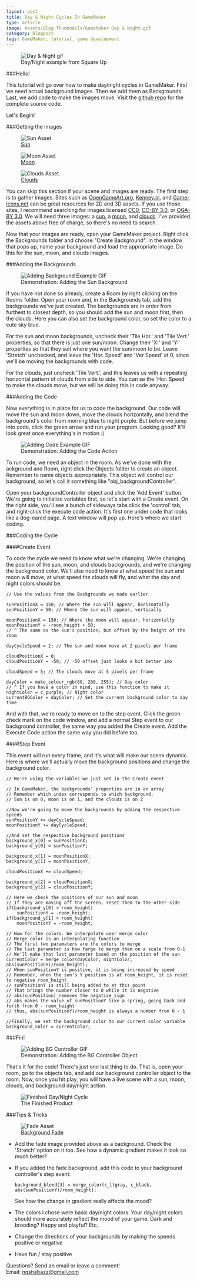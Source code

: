 ```yaml
---
layout: post
title: Day & Night Cycles In GameMaker
type: article
image: Assets/Blog Thumbnails/GameMaker Day & Night.gif
category: blogpost
tags: GameMaker, tutorial, game development
---
```


<figure>
	<img alt="Day & Night gif" src="/Assets/Blog Thumbnails/GameMaker Day & Night.gif"/>
	<figcaption>Day/Night example from Square Up</figcaption>
</figure>

###Hello!

This tutorial will go over how to make day/night cycles in GameMaker. First we need actual background images. Then we add them as Backgrounds. Last, we add code to make the images move.
Visit the [github repo](https://github.com/HexWithN/GameMaker-Day-And-Night-Cycle/ "Github Repo") for the complete source code.

Let's Begin!

###Getting the Images

<figure class="size200">
	<img alt="Sun Asset" src="/Assets/Blog Assets/Day & Night/sun.png"/>
	<figcaption><a target="blank" href="/Assets/Blog Assets/Day & Night/sun.png">Sun</a></figcaption>
</figure>
<figure class="size200">
	<img alt="Moon Asset" src="/Assets/Blog Assets/Day & Night/moon.png"/>
	<figcaption><a target="blank" href="/Assets/Blog Assets/Day & Night/moon.png">Moon</a></figcaption>
</figure>
<figure class="size200">
	<img alt="Clouds Asset" src="/Assets/Blog Assets/Day & Night/clouds.png"/>
	<figcaption><a target="blank" href="/Assets/Blog Assets/Day & Night/clouds.png">Clouds</a></figcaption>
</figure>

You can skip this section if your scene and images are ready.
The first step is to gather images. Sites such as <a target="blank" href="http://opengameart.org">OpenGameArt.org</a>,
<a target="blank" href="http://kenney.nl/">Kenney.nl</a>, and <a target="blank" href="http://game-icons.net/">Game-icons.net</a> can be great resources for 2D and 3D assets. If you use those sites, I recommend searching for images licensed
<a target="blank" href="https://creativecommons.org/publicdomain/zero/1.0/">CC0</a>,
<a target="blank" href="https://creativecommons.org/licenses/by/3.0/us/">CC-BY 3.0</a>, or
<a target="blank" href="http://opengameart.org/content/oga-by-30-faq">OGA-BY 3.0</a>.
We will need three images: a <a target="blank" href="/Assets/Blog Assets/Day & Night/sun.png">sun</a>, a <a target="blank" href="/Assets/Blog Assets/Day & Night/moon.png">moon</a>, and
<a target="blank" href="/Assets/Blog Assets/Day & Night/clouds.png">clouds</a>. I've provided the assets above free of charge, so there's no need to search.

Now that your images are ready, open your GameMaker project. Right click the Backgrounds folder and choose "Create Background". In the window that pops up, name your background and load the appropriate image.
Do this for the sun, moon, and clouds images.

###Adding the Backgrounds

<figure>
	<img alt="Adding Background Example GIF" src="/Assets/Blog Assets/Day & Night/AddingBackground.gif"/>
	<figcaption>Demonstration: Adding the Sun Background</figcaption>
</figure>

If you have not done so already, create a Room by right clicking on the Rooms folder.
Open your room and, in the Backgrounds tab, add the backgrounds we've just created. The backgrounds are in order from furthest to closest depth, so you should add the sun and moon first, then the clouds.
Here you can also set the background color, so set the color to <span class="bluText">a cute sky blue</span>.

For the sun and moon backgrounds, uncheck their 'Tile Hor.' and 'Tile Vert.' properties, so that there is just one sun/moon. Change their 'X:' and 'Y:' properties so that they suit where you want the sun/moon to be.
Leave 'Stretch' unchecked, and leave the 'Hor. Speed' and 'Ver Speed' at 0, since we'll be moving the backgrounds with code.

For the clouds, just uncheck 'Tile Vert.', and this leaves us with a repeating horizontal pattern of clouds from side to side. You can se the 'Hor. Speed' to make the clouds move, but we will be doing this in code anyway.

###Adding the Code

Now everything is in place for us to code the background. Our code will move the sun and moon down, move the clouds horizontally, and blend the background's color from morning blue to night purple.
But before we jump into code, click the green arrow and run your program. Looking good? It'll look great once everything's in motion :)

<figure>
	<img alt="Adding Code Example GIF" src="/Assets/Blog Assets/Day & Night/AddingExecuteCodeAction.gif"/>
	<figcaption>Demonstration: Adding the Code Action</figcaption>
</figure>

To run code, we need an object in the room. As we've done with the ackground and Room, right click the Objects folder to create an object. Remember to name objects appropriately.
This object will control our background, so let's call it something like "obj_backgroundController".

Open your backgroundController object and click the 'Add Event' button. We're going to initialize variables first, so let's start with a Create event.
On the right side, you'll see a bunch of sideways tabs click the 'control' tab, and right-click the execute code action.
It's first one under code that looks like a dog-eared page. A text window will pop up. Here's where we start coding.

###Coding the Cycle

####Create Event

To code the cycle we need to know what we're changing. We're changing the position of the sun, moon, and clouds backgrounds, and we're changing the background color.
We'll also need to know at what speed the sun and moon will move, at what speed the clouds will fly, and what the day and night colors should be.

	// Use the values from the Backgrounds we made earlier

	sunPositionX = 150; // Where the sun will appear, horizontally
	sunPositionY = 50; // Where the sun will appear, vertically

	moonPositionX = 150; // Where the moon will appear, horizontally
	moonPositionY = -room_height + 50;
	// ^ The same as the sun's position, but offset by the height of the room

	dayCycleSpeed = 2; // The sun and moon move at 2 pixels per frame

	cloudPositionX = 0;
	cloudPositionY = -50; // -50 offset just looks a bit better imo

	cloudSpeed = 5; // The clouds move at 5 pixels per frame

	dayColor = make_colour_rgb(80, 200, 255); // Day color
	// ^ If you have a color in mind, use this function to make it
	nightColor = c_purple; // Night color
	currentBGColor = dayColor; // Set the current background color to day time

And with that, we're ready to move on to the step event. Click the green check mark on the code window, and add a normal Step event to our background controller, the same way you added the Create event.
Add the Execute Code action the same way you did before too.

####Step Event

This event will run every frame, and it's what will make our scene dynamic. Here is where we'll actually move the background positions and change the background color.

	// We're using the variables we just set in the Create event

	// In GameMaker, the backgrounds' properties are in an array
	// Remember which index corresponds to which background.
	// Sun is on 0, moon is on 1, and the clouds is on 2

	//Now we're going to move the backgrounds by adding the respective speeds
	sunPositionY += dayCycleSpeed;
	moonPositionY += dayCycleSpeed;

	//And set the respective background positions
	background_x[0] = sunPositionX;
	background_y[0] = sunPositionY;

	background_x[1] = moonPositionX;
	background_y[1] = moonPositionY;

	cloudPositionX += cloudSpeed;

	background_x[2] = cloudPositionX;
	background_y[2] = cloudPositionY;

	// Here we check the positions of our sun and moon
	// If they are moving off the screen, reset them to the other side
	if(background_y[0] > room_height)
		sunPositionY = -room_height;
	if(background_y[1] > room_height)
		moonPositionY = -room_height;

	// Now for the colors. We interpolate user merge_color
	// Merge color is an interpolating function
	// The first two paramaters are the colors to merge
	// The last parameter is how farge to merge them on a scale from 0-1
	// We'll make that last parameter based on the position of the sun
	currentColor = merge_color(dayColor, nightColor, abs(sunPositionY)/room_height);
	// When sunPositionY is positive, it is being increased by speed
	// Remember, when the sun's Y position is at room_height, it is reset to negative room_height
	// sunPositionY is still being added to at this point
	// That brings the number closer to 0 while it is negative
	// abs(sunPosition) removes the negative sign
	// abs makes the value of sunPositionY like a spring, going back and forth from 0 - room_height
	// thus, abs(sunPositionY)/room_height is always a number from 0 - 1

	//Finally, we set the background color to our current color variable
	background_color = currentColor;

###Fin!

<figure>
	<img alt="Adding BG Controller GIF" src="/Assets/Blog Assets/Day & Night/AddingBGControllerObject.gif"/>
	<figcaption>Demonstration: Adding the BG Controller Object</figcaption>
</figure>

That's it for the code! There's just one last thing to do. That is, open your room, go to the objects tab, and add our background controller object to the room.
Now, once you hit play, you will have a live scene with a sun, moon, clouds, and background day/night action.

<figure>
	<img alt="Finished Day/Night Cycle" src="/Assets/Blog Assets/Day & Night/Finished Product.gif"/>
	<figcaption>The Finished Product</figcaption>
</figure>

###Tips & Tricks

<figure class="size200">
	<img alt="Fade Asset" src="/Assets/Blog Assets/Day & Night/fade.png"/>
	<figcaption><a target="blank" href="/Assets/Blog Assets/Day & Night/clouds.png">Background Fade</a></figcaption>
</figure>

+	Add the fade image provided above as a background. Check the 'Stretch' option on it too. See how a dynamic gradient makes it look so much better?
+	If you added the fade background, add this code to your background controller's step event:

		background_blend[3] = merge_color(c_ltgray, c_black, abs(sunPositionY)/room_height);

	See how the change in gradient really affects the mood?
+	The colors I chose were basic day/night colors. Your day/night colors should more accurately reflect the mood of your game. Dark and brooding? Happy and playful? Etc.
+	Change the directions of your backgrounds by making the speeds positive or negative
+	Have fun / stay positive

Questions? Send an email or leave a comment!
<br/>
Email: nqshabazz@gmail.com
